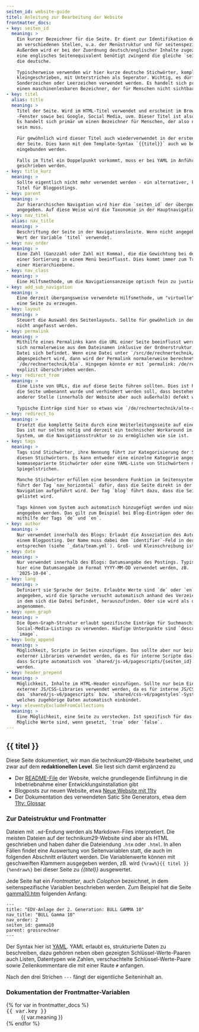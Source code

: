 ```yaml
---
seiten_id: website-guide
titel: Anleitung zur Bearbeitung der Website
frontmatter_docs:
- key: seiten_id
  meaning: >
    Ein kurzer Bezeichner für die Seite. Er dient zur Identifikation der Seite
    an verschiedenen Stellen, u.a. der Menüstruktur und für seitenspezifische CSS/JS.
    Außerdem wird er bei der Zuordnung deutsch/englischer Inhalte zugezogen, d.h.
    eine englisches Seitenequivalent benötigt zwingend die gleiche `seiten_id` wie
    die deutsche.
    
    Typischerweise verwenden wir hier kurze deutsche Stichwörter, komplett
    kleingeschrieben, mit Unterstrichen als Seperator. Wichtig, es dürfen keine
    Sonderzeichen oder Leerzeichen verwendet werden. Es handelt sich primär um
    einen maschinenlesbaren Bezeichner, der für Menschen nicht sichtbar wird.
- key: titel
  alias: title
  meaning: >
    Titel der Seite. Wird im HTML-Titel verwendet und erscheint im Browser-Tab oder
    -Fenster sowie bei Google, Social Media, uvm. Dieser Titel ist also sehr wichtig.
    Es handelt sich primär um einen Bezeichner für Menschen, der also nicht maschinenlesbar
    sein muss.
    
    Für gewöhnlich wird dieser Titel auch wiederverwendet in der ersten Überschrift
    der Seite. Dies kann mit dem Template-Syntax `{{titel}}` auch wo benötigt
    eingebunden werden.
    
    Falls im Titel ein Doppelpunkt vorkommt, muss er bei YAML in Anführungszeichen
    geschrieben werden.
- key: title_kurz
  meaning: >
    Sollte eigentlich nicht mehr verwendet werden - ein alternativer, kürzerer
    Titel für Blogpostings.
- key: parent
  meaning: >
    Zur hierarchischen Navigation wird hier die `seiten_id` der übergeordneten Seite
    angegeben. Auf diese Weise wird die Taxonomie in der Hauptnavigation aufgebaut.
- key: nav_titel
  alias: nav_title
  meaning: >
    Beschriftung der Seite in der Navigationsleiste. Wenn nicht angegeben, wird der
    Wert der Variable `titel` verwendet.
- key: nav_order
  meaning: >
    Eine Zahl (Ganzzahl oder Zahl mit Komma), die die Gewichtung bei der Herstellung
    einer Sortierung in einem Menü beeinflusst. Dies kommt immer zum Tragen innerhalb
    einer Hierarchieebene.
- key: nav_class
  meaning: >
    Eine Hilfsmethode, um die Navigationsanzeige optisch fein zu justieren.
- key: add_sub_navigation
  meaning: >
    Eine derzeit übergangsweise verwendete Hilfsmethode, um "virtuelle" Untermenüeinträge für 
    eine Seite zu erzeugen.
- key: layout
  meaning: >
    Steuert die Auswahl des Seitenlayouts. Sollte für gewöhnlich in den technikum29-Seiten
    nicht angefasst werden.
- key: permalink
  meaning: >
    Mithilfe eines Permalinks kann die URL einer Seite beeinflusst werden. Diese bildet
    sich normalerweise aus dem Dateinamen inklusive der Ordnerstruktur, in der die
    Datei sich befindet. Wenn eine Datei unter `/src/de/rechnertechnik/bla.htm`
    abgespeichert wird, dann wird der Permalink normalerweise berechnet zu
    `/de/rechnertechnik/bla`. Hingegen könnte er mit `permalink: /de/rechner/bli`
    explizit überschrieben werden.
- key: redirect_from
  meaning: >
    Eine Liste von URLs, die auf diese Seite führen sollten. Dies ist hilfreich, wenn
    die Seite umbenannt wurde und verhindert werden soll, dass bestehende Links an
    anderer Stelle (innerhalb der Website aber auch außerhalb) defekt werden.
    
    Typische Einträge sind hier so etwas wie `/de/rechnertechnik/alte-seite`.
- key: redirect_to
  meaning: >
    Ersetzt die komplette Seite durch eine Weiterleitungsseite auf eine neue URL.
    Das ist nur selten nötig und derzeit ein technischer Workaround im
    System, um die Navigationsstruktur so zu ermöglichen wie sie ist.
- key: tags
  meaning: >
    Tags sind Stichwörter, ihre Nennung führt zur Kategorisierung der Seite unter
    diesen Stichwörtern. Es kann entweder eine einzelne Kategorie angegeben werden,
    kommaseparierte Stichwörter oder eine YAML-Liste von Stichwörtern mit
    Spiegelstrichen.
    
    Manche Stichwörter erfüllen eine besondere Funktion im Seitensystem. Zum Beispiel
    führt der Tag `nav_horizontal` dafür, dass die Seite direkt in der horizontalen
    Navigation aufgeführt wird. Der Tag `blog` führt dazu, dass die Seite als Blogeintrag
    gelistet wird.
    
    Tags können vom System auch automatisch hinzugefügt werden und müssen nicht explizit
    angegeben werden. Das gilt zum Beispiel bei Blog-Einträgen oder der Sprachzuordnung
    mithilfe der Tags `de` und `en`.
- key: author
  meaning: >
    Nur verwendet innerhalb des Blogs: Erlaubt die Assoziation des Autorennamens zu
    einem Blogposting. Der Name muss dabei dem `identifier`-Feld in der Teamliste
    entsprechen (siehe `_data/team.yml`). Groß- und Kleinschreibung ist nicht wichtig.
- key: date
  meaning: >
    Nur verwendet innerhalb des Blogs: Datumsangabe des Postings. Typischerweise sollte
    hier eine Datumsangabe im Format YYYY-MM-DD verwendet werden, zB.
    `2025-10-04`.
- key: lang
  meaning: >
    Definiert sie Sprache der Seite. Erlaubte Werte sind `de` oder `en`. Wenn nicht
    angegeben, wird die Sprache versucht automatisch anhand des Verzeichnisses,
    in dem sich die Datei befindet, herauszufinden. Oder sie wird als deutsch
    angenommen.
- key: open_graph
  meaning: >
    Die Open-Graph-Struktur erlaubt spezifische Einträge für Suchmaschinen und
    Social-Media-Listings zu verwenden. Häufige Unterpunkte sind `description` oder
    `image`.
- key: body_append
  meaning: >
    Möglichkeit, Scripte in Seiten einzufügen. Das sollte aber nur beim Einbinden
    externer Libraries verwendet werden, da es für interne Scripte das System gibt,
    dass Scripte automatisch von `shared/js-v6/pagescripts/{seiten_id}.js` eingebunden
    werden.
- key: header_prepend
  meaning: >
    Möglichkeit, Inhalte im HTML-Header einzufügen. Sollte nur beim Einbinden
    externer JS/CSS-Libraries verwendet werden, da es für interne JS/CSS-Files
    das `shared/js-v6/pagescripts` bzw. `shared/css-v6/pagestyles`-System gibt,
    welches zugehörige Daten automatisch einbindet.
- key: eleventyExcludeFromCollections
  meaning: >
    Eine Möglichkeit, eine Seite zu verstecken. Ist spezifisch für das 11ty-System.
    Mögliche Werte sind, wenn gesetzt, `true` oder `false`.
---
```


## {{ titel }}

Diese Seite dokumentiert, wir man die technikum29-Website bearbeitet, und zwar auf
dem **redaktionellen Level**. Sie liest sich damit ergänzend zu

* Der [README-File](https://github.com/technikum29/technikum29-www/blob/1b3dd9d3e70436948324fbad60c69b7396280317/README.md)
  der Website, welche grundlegende Einführung in die Inbetriebnahme
  einer Entwicklungsinstallation gibt
* Blogposts zur neuen Website, etwa
  [Neue Website mit 11ty](/blog/2025-10-04-Neue-Website/)
* Der Dokumentation des verwendeten Satic Site Generators, etwa dem
  [11ty: Glossar](https://www.11ty.dev/docs/glossary/)

### Zur Dateistruktur und Frontmatter

Dateien mit `.md`-Endung werden als Markdown-Files interpretiert. Die meisten Dateien auf
der technikum29-Website sind aber als HTML geschrieben und haben daher die Dateiendung
`.htm` oder `.html`. In allen Fällen findet eine Auswertung von Seitenvariablen statt,
die auch im folgenden Abschnitt erläutert werden. Die Variablenwerte können mit geschweiften
Klammern ausgegeben werden, zB. wird `{%raw%}{{ titel }}{%endraw%}` bei dieser Seite
zu *{{titel}}* ausgewertet.

Jede Seite hat ein *Frontmatter*, auch *Colophon* bezeichnet, in dem seitenspezifische Variablen beschrieben
werden. Zum Beispiel hat die Seite [gamma10.htm](https://github.com/technikum29/technikum29-www/blob/1b3dd9d3e70436948324fbad60c69b7396280317/src/en/computer/gamma10.htm)
folgenden Anfang:

```
---
title: "EDV-Anlage der 2. Generation: BULL GAMMA 10"
nav_title: "BULL Gamma 10"
nav_order: 2
seiten_id: gamma10
parent: grossrechner
---
```

Der Syntax hier ist [YAML](https://yaml.org/). YAML erlaubt es, strukturierte Daten zu beschreiben,
dazu gehören neben oben gezeigten Schlüssel-Werte-Paaren auch Listen, Datentypen wie Zahlen,
verschachtelte Schlüssel-Werte-Paare sowie Zeilenkommentare die mit einer Raute `#` anfangen.

Nach den drei Strichen `---` fängt der eigentliche Seiteninhalt an.


### Dokumentation der Frontmatter-Variablen

<dl>
{% for var in frontmatter_docs %}
    <dt class="linkable"><tt>{{ var.key }}</tt></dt>
    <dd>{{ var.meaning }}</dd>
{% endfor %}
</dl>
